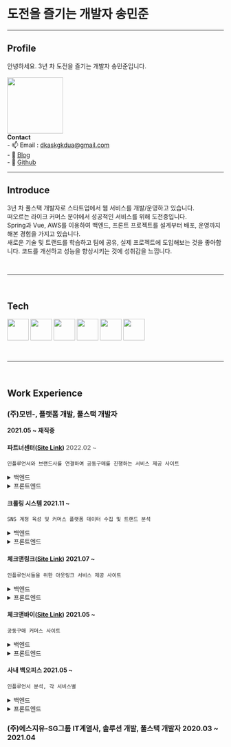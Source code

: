 # 도전을 즐기는 개발자 송민준
  ---
## Profile
안녕하세요. 3년 차 도전을 즐기는 개발자 송민준입니다.<br><br>
<image src="https://user-images.githubusercontent.com/56568571/164507647-f2b57268-aa87-4128-8d80-3c190e0c5ed8.jpg" height="130" width="130">
  <br>
  **Contact**
  <br> - 📫 Email : dkaskgkdua@gmail.com
  <br> - 🌱 [Blog](https://song8420.tistory.com/) 
  <br> - 🌱 [Github](https://github.com/dkaskgkdua)
<br>
  
  ---

  
## Introduce
 3년 차 풀스택 개발자로 스타트업에서 웹 서비스를 개발/운영하고 있습니다.<br>
 떠오르는 라이크 커머스 분야에서 성공적인 서비스를 위해 도전중입니다.<br>
 Spring과 Vue, AWS를 이용하여 백엔드, 프론트 프로젝트를 설계부터 배포, 운영까지 해본 경험을 가지고 있습니다.<br>
 새로운 기술 및 트랜드를 학습하고 팀에 공유, 실제 프로젝트에 도입해보는 것을 좋아합니다. 코드를 개선하고 성능을 향상시키는 것에 성취감을 느낍니다.
  
  <br>
  
  ---
  <br>
  
## Tech  
<image src="https://user-images.githubusercontent.com/56568571/107945025-5ed89680-6fd2-11eb-8267-3eedb9c2ccac.png" height="50" width="50"> <image src="https://user-images.githubusercontent.com/56568571/162583121-ef8ada41-c996-4bf9-9deb-381b8a2af28d.svg" height="50" width="50"> <image src="https://user-images.githubusercontent.com/56568571/107945889-9d228580-6fd3-11eb-873c-1919bb065a90.png" height="50" width="50"> <image src="https://user-images.githubusercontent.com/56568571/107945824-8845f200-6fd3-11eb-91e0-33e0a1a3b92e.png" height="50" width="50"> <image src="https://user-images.githubusercontent.com/56568571/107945808-82501100-6fd3-11eb-83a6-2a2da0d71ae4.png" height="50" width="50"> <image src="https://kr.vuejs.org/images/logo.png" height="50" width="50"> 
  
<br>
  
  ---
  <br>
  
## Work Experience

### (주)모빈-, 플랫폼 개발, 풀스택 개발자 
  **2021.05 ~ 재직중** 
#### 파트너센터([Site Link](https://partner.checknbuy.co.kr/)) <span style="color:grey;">2022.02 ~</span>
`인플루언서와 브랜드사를 연결하여 공동구매를 진행하는 서비스 제공 사이트`
<details>
  <summary>백엔드</summary>
&nbsp;- 브랜드사 주문관리 어드민 개발<br>
&nbsp;- 발주, 배송처리, 취소, 교환, 환불처리 등 개발<br>
&nbsp;- pg사 결제 api 연동 개발<br>
&nbsp;- 엑셀 일괄 처리, 다운로드 등 엑셀 기능 개발<br>
&nbsp;- 결제 정보 및 CS관리 기능 개발<br>
&nbsp;- 스윗트레커 연동 배송조회 api 개발<br>
&nbsp;- 공통코드 개념 도입 및 개발(db function 및 공통js, api)<br>
&nbsp;- 공동구매 딜 관리 개발<br>
&nbsp;- 인플루언서 및 브랜드사 매칭 건 공동구매 딜 관리<br>
&nbsp;- 공동구매 사이트 체크앤바이에 노출되는 데이터 세팅<br>
</details>
<details>
<summary>프론트엔드</summary>
&nbsp;- 아키텍처 설계 및 컨벤션 정립<br>
&nbsp;- 공통 함수 및 컴포넌트, 레이아웃 개발<br>
&nbsp;- 라이브러리별 모듈 개발(axios, vuex)<br>
&nbsp;- css 전처리기 도입 및 개발<br>
</details> 
  
#### 크롤링 시스템 2021.11 ~ 
`SNS 계정 육성 및 커머스 플랫폼 데이터 수집 및 트랜드 분석`
<details>
  <summary>백엔드</summary>
&nbsp;- SNS 계정 육성 시스템 설계(셀레니움 사용)<br>
&nbsp;- AWS 환경 크롤링 서버 5대 운영 및 세팅 <br>
&nbsp;- JPA, QueryDsl 도입 및 연관관계 세팅 개발(테이블 약 20개)<br>
&nbsp;- DM 발송 기능 개발(분석된 인플루언서 대상 제안 DM 발송 - 일평균 150건 )<br>
&nbsp;- 커머스 플랫폼 상품 및 브랜드 정보 수집 및 데이터 분석, 트랜드 도출(월평균 100만건)<br>
&nbsp;- 시스템 모니터링 및 로그 분석  
</details>
<details>
<summary>프론트엔드</summary>
&nbsp;- SNS 크롤링 어드민 개발(계정, 포스트, 댓글, 팔로잉 등)<br>
&nbsp;- 커머스 크롤링 어드민 개발(카테고리, 키워드, 트랜드 등)<br>
&nbsp;- 서버관리 어드민 개발  
</details>   
  
#### 체크앤링크([Site Link](https://link.checknbuy.co.kr/)) 2021.07 ~
`인플루언서들을 위한 아웃링크 서비스 제공 사이트`
<details>
  <summary>백엔드</summary>
&nbsp;- 프로젝트 환경 구축(Spring)<br>  
&nbsp;- AOP를 이용한 Transaction 처리(횡단 관심사 분리)  <br>  
&nbsp;- 메인화면, 로그인, 회원가입, 마이페이지, 링크관리, 통계, Q&A 등 전체 기능 개발
&nbsp;- 링크관리 기능 테스트코드 작성  
</details>
<details>
  <summary>프론트엔드</summary>
&nbsp;- 프로젝트 환경 구축(Nuxt.js, Vuetify)<br>  
&nbsp;- Nuxt.js 도입을 통한 초기 로딩 속도 개선 및 SEO 강화<br>  
&nbsp;- 반응형 웹 페이지 개발<br> 
&nbsp;- pm2, nginx를 이용한 AWS 배포 및 <br> 
&nbsp;- 메인화면, 로그인, 회원가입, 마이페이지, 링크관리, 통계, Q&A 등 전체 기능 개발  
</details>

#### 체크앤바이([Site Link](https://checknbuy.co.kr/)) 2021.05 ~
`공동구매 커머스 사이트`
<details>
  <summary>백엔드</summary>
&nbsp;- 인플루언서, 상품 추천 큐레이션 api개발<br>  
&nbsp;- 공동구매 알림톡 스케줄러 개발  <br>  
</details>
<details>
  <summary>프론트엔드</summary>
&nbsp;- 일반 상품군, 배너 캐러셀 개발<br>  
</details>
  
  
#### 사내 백오피스 2021.05 ~
`인플루언서 분석, 각 서비스별 `
<details>
  <summary>백엔드</summary>
&nbsp;- 딜별 구매데이터 분석 개발<br>  
&nbsp;- 딜 매출관리, 요약 개발<br>  
&nbsp;- 체크앤바이, 링크 통계(유저, 시간별, 매출 등)<br>
</details>
<details>
  <summary>프론트엔드</summary>
&nbsp;- 시스템관리 개발(메뉴, 권한, 계정, 로그, 엑셀)<br>
&nbsp;- 인플루언서 분석 개발(매칭, 비교, 관리, DM)<br>
&nbsp;- 체크앤바이, 링크 통계<br>
&nbsp;- 딜 제안서 및 딜리포트 개발(관리 및 알림톡 발송)<br>    
</details>
  
  
  
### (주)에스지유-SG그룹 IT계열사, 솔루션 개발, 풀스택 개발자 **2020.03 ~ 2021.04**  


 


